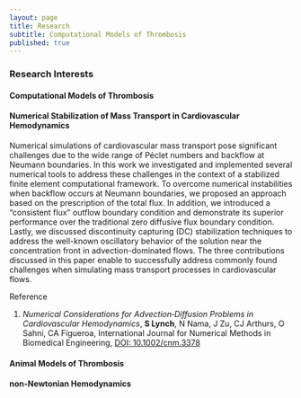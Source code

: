 ```yaml
---
layout: page
title: Research
subtitle: Computational Models of Thrombosis
published: true
---
```


### Research Interests

#### Computational Models of Thrombosis

#### Numerical Stabilization of Mass Transport in Cardiovascular Hemodynamics
Numerical simulations of cardiovascular mass transport pose significant challenges due to the wide range of Péclet numbers and backflow at Neumann boundaries. In
this work we investigated and implemented several numerical tools to address these challenges in the context of a stabilized finite element computational framework. To overcome
numerical instabilities when backflow occurs at Neumann boundaries, we proposed an approach based on the prescription of the total flux. In addition, we introduced a “consistent
flux" outflow boundary condition and demonstrate its superior performance over the traditional zero diffusive flux boundary condition. Lastly, we discussed discontinuity
capturing (DC) stabilization techniques to address the well-known oscillatory behavior of the solution near the concentration front in advection-dominated flows. The three contributions discussed
in this paper enable to successfully address commonly found challenges when simulating mass transport processes in cardiovascular flows.

Reference

1) *Numerical Considerations for Advection‐Diffusion Problems in Cardiovascular Hemodynamics*, **S Lynch**, N Nama, J Zu, CJ Arthurs, O Sahni, CA Figueroa, International Journal for Numerical Methods in Biomedical Engineering, [DOI: 10.1002/cnm.3378](https://doi.org/10.1002/cnm.3378)

#### Animal Models of Thrombosis

#### non-Newtonian Hemodynamics
